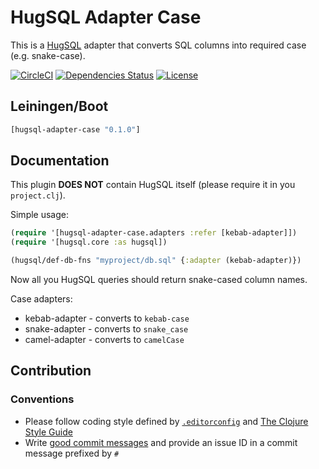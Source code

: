 HugSQL Adapter Case
===================

This is a [HugSQL](https://www.hugsql.org) adapter that converts SQL columns into required case (e.g. snake-case).

[![CircleCI](https://circleci.com/gh/druids/hugsql-adapter-case.svg?style=svg)](https://circleci.com/gh/druids/hugsql-adapter-case)
[![Dependencies Status](https://jarkeeper.com/druids/hugsql-adapter-case/status.png)](https://jarkeeper.com/druids/hugsql-adapter-case)
[![License](https://img.shields.io/badge/MIT-Clause-blue.svg)](https://opensource.org/licenses/MIT)


Leiningen/Boot
--------------

```clojure
[hugsql-adapter-case "0.1.0"]
```


Documentation
-------------

This plugin **DOES NOT** contain HugSQL itself (please require it in you `project.clj`).

Simple usage:

```clojure
(require '[hugsql-adapter-case.adapters :refer [kebab-adapter]])
(require '[hugsql.core :as hugsql])

(hugsql/def-db-fns "myproject/db.sql" {:adapter (kebab-adapter)})
```

Now all you HugSQL queries should return snake-cased column names.

Case adapters:

  * kebab-adapter - converts to `kebab-case`
  * snake-adapter - converts to `snake_case`
  * camel-adapter - converts to `camelCase`


Contribution
------------

### Conventions

* Please follow coding style defined by [`.editorconfig`](http://editorconfig.org)
 and [The Clojure Style Guide](https://github.com/bbatsov/clojure-style-guide)
* Write [good commit messages](https://chris.beams.io/posts/git-commit/)
 and provide an issue ID in a commit message prefixed by `#`
